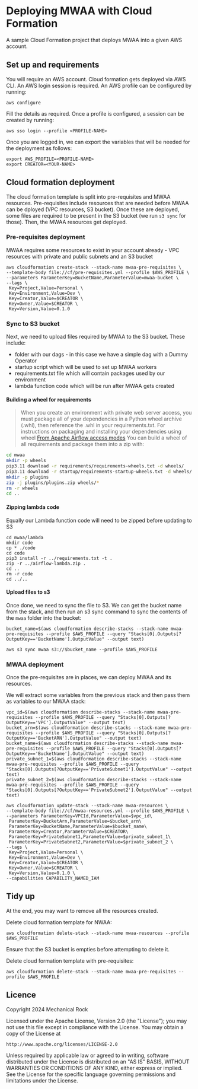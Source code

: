 # Deploying MWAA with Cloud Formation
A sample Cloud Formation project that deploys MWAA into a given AWS account.

## Set up and requirements
You will require an AWS account. Cloud formation gets deployed via AWS CLI. An AWS login session is required. An AWS profile can be configured by running:
```
aws configure
```
Fill the details as required. Once a profile is configured, a session can be created by running:
```
aws sso login --profile <PROFILE-NAME>
```
Once you are logged in, we can export the variables that will be needed for the deployment as follows:
```
export AWS_PROFILE=<PROFILE-NAME>
export CREATOR=<YOUR-NAME>
```

## Cloud formation deployment
The cloud formation template is split into pre-requisites and MWAA resources. Pre-requisites include resources that are needed before MWAA can be dployed (VPC resources, S3 bucket). Once these are deployed, some files are required to be present in the S3 bucket (we run `s3 sync` for those). Then, the MWAA resources get deployed.

### Pre-requisites deployment
MWAA requires some resources to exist in your account already - VPC resources with private and public subnets and an S3 bucket
```
aws cloudformation create-stack --stack-name mwaa-pre-requisites \
--template-body file://cf/pre-requisites.yml --profile $AWS_PROFILE \
--parameters ParameterKey=BucketName,ParameterValue=mwaa-bucket \
--tags \
 Key=Project,Value=Personal \
 Key=Environment,Value=Dev \
 Key=Creator,Value=$CREATOR \
 Key=Owner,Value=$CREATOR \
 Key=Version,Value=0.1.0
```
### Sync to S3 bucket
Next, we need to upload files required by MWAA to the S3 bucket. These include:
- folder with our dags - in this case we have a simple dag with a Dummy Operator
- startup script which will be used to set up MWAA workers
- requirements.txt file which will contain packages used by our environment
- lambda function code which will be run after MWAA gets created

#### Building a wheel for requirements

> When you create an environment with private web server access, you must package all of your dependencies in a Python wheel archive (.whl), then reference the .whl in your requirements.txt. For instructions on packaging and installing your dependencies using wheel
[From Apache Airflow access modes](https://docs.aws.amazon.com/mwaa/latest/userguide/configuring-networking.html)
You can build a wheel of all requirements and package them into a zip with:
```bash
cd mwaa
mkdir -p wheels
pip3.11 download -r requirements/requirements-wheels.txt -d wheels/
pip3.11 download -r startup/requirements-startup-wheels.txt -d wheels/
mkdir -p plugins
zip -j plugins/plugins.zip wheels/*
rm -r wheels
cd ..
```
#### Zipping lambda code
Equally our Lambda function code will need to be zipped before updating to S3
```
cd mwaa/lambda
mkdir code
cp * ./code
cd code
pip3 install -r ../requirements.txt -t .
zip -r ../airflow-lambda.zip .
cd ..
rm -r code
cd ../..
```
#### Upload files to s3
Once done, we need to sync the file to S3.
We can get the bucket name from the stack, and then run an s3 sync command to sync the contents of the `mwaa` folder into the bucket:
```
bucket_name=$(aws cloudformation describe-stacks --stack-name mwaa-pre-requisites --profile $AWS_PROFILE --query "Stacks[0].Outputs[?OutputKey=='BucketName'].OutputValue" --output text)

aws s3 sync mwaa s3://$bucket_name --profile $AWS_PROFILE
```
### MWAA deployment
Once the pre-requisites are in places, we can deploy MWAA and its resources.

We will extract some variables from the previous stack and then pass them as variables to our MWAA stack:
```
vpc_id=$(aws cloudformation describe-stacks --stack-name mwaa-pre-requisites --profile $AWS_PROFILE --query "Stacks[0].Outputs[?OutputKey=='VPC'].OutputValue" --output text)
bucket_arn=$(aws cloudformation describe-stacks --stack-name mwaa-pre-requisites --profile $AWS_PROFILE --query "Stacks[0].Outputs[?OutputKey=='BucketARN'].OutputValue" --output text)
bucket_name=$(aws cloudformation describe-stacks --stack-name mwaa-pre-requisites --profile $AWS_PROFILE --query "Stacks[0].Outputs[?OutputKey=='BucketName'].OutputValue" --output text)
private_subnet_1=$(aws cloudformation describe-stacks --stack-name mwaa-pre-requisites --profile $AWS_PROFILE --query "Stacks[0].Outputs[?OutputKey=='PrivateSubnet1'].OutputValue" --output text)
private_subnet_2=$(aws cloudformation describe-stacks --stack-name mwaa-pre-requisites --profile $AWS_PROFILE --query "Stacks[0].Outputs[?OutputKey=='PrivateSubnet2'].OutputValue" --output text)

aws cloudformation update-stack --stack-name mwaa-resources \
--template-body file://cf/mwaa-resources.yml --profile $AWS_PROFILE \
--parameters ParameterKey=VPCId,ParameterValue=$vpc_id\
 ParameterKey=BucketArn,ParameterValue=$bucket_arn\
 ParameterKey=BucketName,ParameterValue=$bucket_name\
 ParameterKey=Creator,ParameterValue=$CREATOR\
 ParameterKey=PrivateSubnet1,ParameterValue=$private_subnet_1\
 ParameterKey=PrivateSubnet2,ParameterValue=$private_subnet_2 \
--tags \
 Key=Project,Value=Personal \
 Key=Environment,Value=Dev \
 Key=Creator,Value=$CREATOR \
 Key=Owner,Value=$CREATOR \
 Key=Version,Value=0.1.0 \
--capabilities CAPABILITY_NAMED_IAM
 ```
## Tidy up
At the end, you may want to remove all the resources created.

Delete cloud formation template for NWAA:
```
aws cloudformation delete-stack --stack-name mwaa-resources --profile $AWS_PROFILE
```

Ensure that the S3 bucket is empties before attempting to delete it.

Delete cloud formation template with pre-requisites:
```
aws cloudformation delete-stack --stack-name mwaa-pre-requisites --profile $AWS_PROFILE
```

## Licence
Copyright 2024 Mechanical Rock

Licensed under the Apache License, Version 2.0 (the "License");
you may not use this file except in compliance with the License.
You may obtain a copy of the License at

    http://www.apache.org/licenses/LICENSE-2.0

Unless required by applicable law or agreed to in writing, software
distributed under the License is distributed on an "AS IS" BASIS,
WITHOUT WARRANTIES OR CONDITIONS OF ANY KIND, either express or implied.
See the License for the specific language governing permissions and
limitations under the License.
